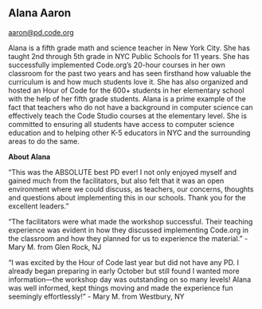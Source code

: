 ## Alana Aaron

[aaron@pd.code.org](mailto:aaron@pd.code.org)

Alana is a fifth grade math and science teacher in New York City. She has taught 2nd through 5th grade in NYC Public Schools for 11 years. She has successfully implemented Code.org’s 20-hour courses in her own classroom for the past two years and has seen firsthand how valuable the curriculum is and how much students love it. She has also organized and hosted an Hour of Code for the 600+ students in her elementary school with the help of her fifth grade students. Alana is a prime example of the fact that teachers who do not have a background in computer science can effectively teach the Code Studio courses at the elementary level. She is committed to ensuring all students have access to computer science education and to helping other K-5 educators in NYC and the surrounding areas to do the same.

**About Alana**

“This was the ABSOLUTE best PD ever! I not only enjoyed myself and gained much from the facilitators, but also felt that it was an open environment where we could discuss, as teachers, our concerns, thoughts and questions about implementing this in our schools. Thank you for the excellent leaders.”

“The facilitators were what made the workshop successful. Their teaching experience was evident in how they discussed implementing Code.org in the classroom and how they planned for us to experience the material.” - Mary M. from Glen Rock, NJ

“I was excited by the Hour of Code last year but did not have any PD. I already began preparing in early October but still found I wanted more information—the workshop day was outstanding on so many levels! Alana was well informed, kept things moving and made the experience fun seemingly effortlessly!” - Mary M. from Westbury, NY

